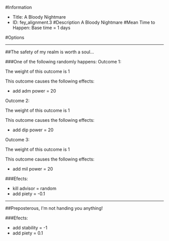 #Information
 - Title: A Bloody Nightmare
 - ID: fey_alignment.3
#Description
A Bloody Nightmare
#Mean Time to Happen:
Base time = 1 days

#Options

___
##The safety of my realm is worth a soul...

###One of the following randomly happens:
Outcome 1:

The weight of this outcome is 1

This outcome causes the following effects:<ul><li>add adm power = 20</li></ul>
Outcome 2:

The weight of this outcome is 1

This outcome causes the following effects:<ul><li>add dip power = 20</li></ul>
Outcome 3:

The weight of this outcome is 1

This outcome causes the following effects:<ul><li>add mil power = 20</li></ul>

###Efects:<ul><li>kill advisor = random</li><li>add piety = -0.1</li></ul>

___
##Preposterous, I'm not handing you anything!

###Efects:<ul><li>add stability = -1</li><li>add piety = 0.1</li></ul>
